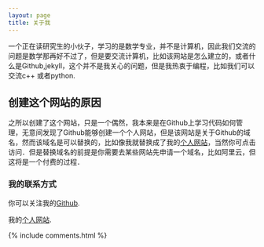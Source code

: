 ```yaml
---
layout: page
title: 关于我 
---
```


一个正在读研究生的小伙子，学习的是数学专业，并不是计算机，因此我们交流的问题是数学那再好不过了，但是要交流计算机，比如该网站是怎么建立的，或者什么是Github,jekyll，这个并不是我关心的问题，但是我热衷于编程，比如我们可以交流c++ 或者python.


<h2> 创建这个网站的原因 </h2>

之所以创建了这个网站，只是一个偶然，我本来是在Github上学习代码如何管理，无意间发现了Github能够创建一个个人网站，但是该网站是关于Github的域名，然而该域名是可以替换的，比如像我就替换成了我的[个人网站](www.xiangtao.net.io)，当然你可点击访问．但是替换域名的前提是你需要去某些网站先申请一个域名，比如阿里云，但这将是一个付费的过程．


<h3> 我的联系方式 </h3>

你可以关注我的[Github](https://github.com/xiang-tao).

我的[个人网站](www.xiangtao.net.io).

{% include comments.html %}

